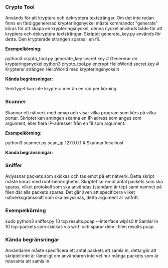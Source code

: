 <h3> Crypto Tool </h3>

Används för att kryptera och dekryptera textsträngar. Om det inte redan finns en färdiggenererad
krypteringsnyckel måste kommandot "generate" köras för att skapa en krypteringsnyckel, denna nyckel
används både för att kryptera och dekryptera textsträngar. Skriptet generate_key.py används för detta.
Den krypterade strängen sparas i en fil.

<b>Exempelkörning</b>:

python3 crypto_tool.py generate_key secret.key # Genererar en krypteringsnyckel
python3 crypto_tool.py encrypt HelloWorld secret.key # Krypterar strängen HelloWorld med krypteringsnyckeln

<b>Kända begränsningar:</b>

Verktyget kan inte kryptera mer än en rad per körning.

<h3> Scanner </h3>

Skannar ett nätverk med nmap och visar vilka program som körs på vilka portar. Skriptet kan antingen
skanna en IP-adress som anges som argument, eller flera IP-adresser från en fil som argument.

<b>Exempelkörning:</b>

python3 scanner.py scan_ip 127.0.0.1 # Skannar localhost

<b>Kända begränsningar:</b>


<h3> Sniffer </h3>

Avlyssnar packets som skickas och tas emot på ett nätverk. Detta skript måste köras med root-behörigheter. Skriptet tar emot antal packets som ska sparas, vilket protokoll som ska användas
(standard är tcp) samt namnet på filen där alla packets sparas. Det går även att specificera vilket nätverksgränssnitt som ska avlyssnas, detta argument är valfritt.

<h3>Exempelkörning</h3>

sudo python3 sniffer.py 10 tcp results.pcap --interface wlp1s0 # Samlar in 10 tcp-packets som skickas via wi-fi och sparar dem i filen results.pcap.

<h3>Kända begränsningar</h3>

Användaren måste specificera ett antal packets att samla in, detta gör att skriptet inte är lämpligt 
om användaren inte vet hur många packets som är relevanta att samla in.